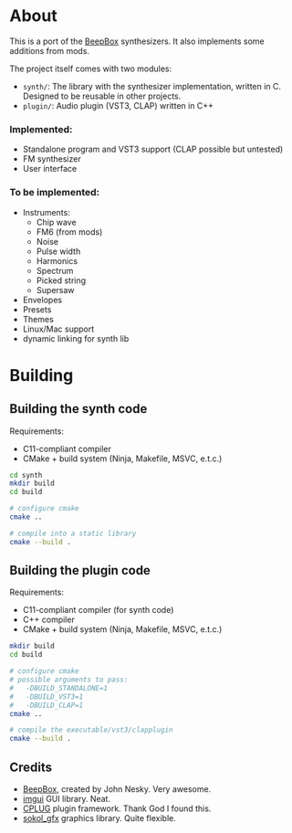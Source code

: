 # About
This is a port of the [BeepBox](https://beepbox.co/) synthesizers. It also implements some additions from mods.

The project itself comes with two modules:
- `synth/`: The library with the synthesizer implementation, written in C. Designed to be reusable in other projects.
- `plugin/`: Audio plugin (VST3, CLAP) written in C++

### Implemented:
- Standalone program and VST3 support (CLAP possible but untested)
- FM synthesizer
- User interface

### To be implemented:
- Instruments:
    - Chip wave
    - FM6 (from mods)
    - Noise
    - Pulse width
    - Harmonics
    - Spectrum
    - Picked string
    - Supersaw
- Envelopes
- Presets
- Themes
- Linux/Mac support
- dynamic linking for synth lib

# Building
## Building the synth code
Requirements:
- C11-compliant compiler
- CMake + build system (Ninja, Makefile, MSVC, e.t.c.)

```bash
cd synth
mkdir build
cd build

# configure cmake
cmake ..

# compile into a static library
cmake --build .
```

## Building the plugin code
Requirements:
- C11-compliant compiler (for synth code)
- C++ compiler
- CMake + build system (Ninja, Makefile, MSVC, e.t.c.)

```bash
mkdir build
cd build

# configure cmake
# possible arguments to pass:
#   -DBUILD_STANDALONE=1
#   -DBUILD_VST3=1
#   -DBUILD_CLAP=1
cmake ..

# compile the executable/vst3/clapplugin
cmake --build .
```

## Credits
- [BeepBox](https://beepbox.co), created by John Nesky. Very awesome.
- [imgui](https://github.com/ocornut/imgui) GUI library. Neat.
- [CPLUG](https://github.com/Tremus/CPLUG) plugin framework. Thank God I found this.
- [sokol_gfx](https://github.com/floooh/sokol/) graphics library. Quite flexible.